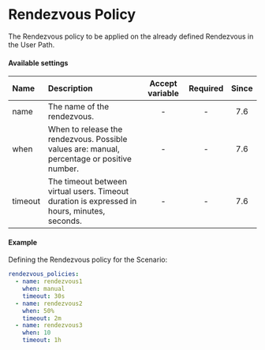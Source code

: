 # Rendezvous Policy
The Rendezvous policy to be applied on the already defined Rendezvous in the User Path.

#### Available settings

| Name                                                   | Description                                   | Accept variable | Required | Since |
|:------------------------------------------------------ |:--------------------------------------------- |:---------------:|:--------:|:-----:|
| name                                                   | The name of the rendezvous.            | -               | -        |  7.6  |
| when                                                   | When to release the rendezvous. Possible values are: manual, percentage or positive number.              | -               | -        |  7.6  |
| timeout                                                | The timeout between virtual users. Timeout duration is expressed in hours, minutes, seconds. | -               | -        |  7.6  |

#### Example

Defining the Rendezvous policy for the Scenario:

```yaml
rendezvous_policies:
  - name: rendezvous1
    when: manual
    timeout: 30s
  - name: rendezvous2
    when: 50%
    timeout: 2m
  - name: rendezvous3
    when: 10
    timeout: 1h
```
